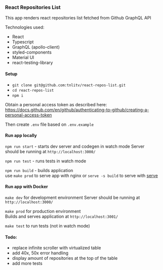 ### React Repositories List

This app renders react repositories list fetched from Github GraphQL API

Technologies used:
- React
- Typescript
- GraphQL (apollo-client)
- styled-components
- Material UI
- react-testing-library 

#### Setup
- `git clone git@github.com:tnlitv/react-repos-list.git`
- `cd react-repos-list`
- `npm i`

Obtain a personal access token as described here: https://docs.github.com/en/github/authenticating-to-github/creating-a-personal-access-token

Then create `.env` file based on `.env.example` 

#### Run app locally
`npm run start` - starts dev server and codegen in watch mode
Server should be running at `http://localhost:3000/`

`npm run test` - runs tests in watch mode

`npm run build` - builds application <br> 
use `make prod` to serve app with nginx or `serve -s build` to serve with [serve](https://www.npmjs.com/package/serve)

#### Run app with Docker
`make dev` for development environment
Server should be running at `http://localhost:3000/`

`make prod` for production environment <br>
Builds and serves application at `http://localhost:3001/`

`make test` to run tests (not in watch mode)


#### Todo:
- replace infinite scroller with virtualized table
- add 40x, 50x error handling
- display amount of repositories at the top of the table
- add more tests
